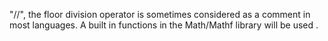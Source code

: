 "//", the floor division operator is sometimes considered as a comment in most languages. A built in functions in the Math/Mathf library will be used .
